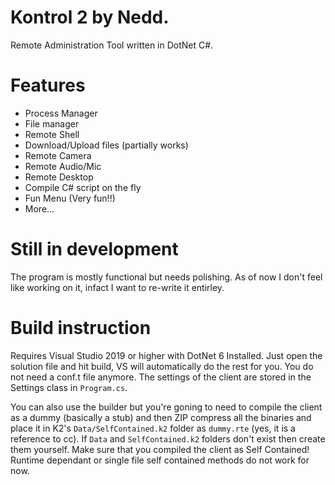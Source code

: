 # Kontrol 2 by Nedd.
Remote Administration Tool written in DotNet C#.

# Features
- Process Manager
- File manager
- Remote Shell
- Download/Upload files (partially works)
- Remote Camera
- Remote Audio/Mic
- Remote Desktop
- Compile C# script on the fly
- Fun Menu (Very fun!!)
- More...

# Still in development
The program is mostly functional but needs polishing. As of now I don't feel like working on it, infact I want to re-write it entirley.

# Build instruction
Requires Visual Studio 2019 or higher with DotNet 6 Installed. 
Just open the solution file and hit build, VS will automatically do the rest for you.
You do not need a conf.t file anymore. The settings of the client are stored in the Settings class in ```Program.cs```.

You can also use the builder but you're goning to need to compile the client as a dummy (basically a stub) and then ZIP compress all the binaries and place it in K2's `Data/SelfContained.k2` folder as `dummy.rte` (yes, it is a reference to cc). If `Data` and `SelfContained.k2` folders don't exist then create them yourself.
Make sure that you compiled the client as Self Contained! Runtime dependant or single file self contained methods do not work for now.
